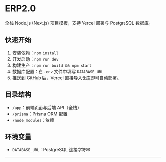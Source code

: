 # ERP2.0

全栈 Node.js (Next.js) 项目模板，支持 Vercel 部署与 PostgreSQL 数据库。

## 快速开始

1. 安装依赖：`npm install`
2. 开发启动：`npm run dev`
3. 构建生产：`npm run build && npm start`
4. 数据库配置：在 `.env` 文件中填写 `DATABASE_URL`
5. 推送到 GitHub 后，Vercel 直接导入仓库即可自动部署。

## 目录结构
- `/app`：前端页面与后端 API（全栈）
- `/prisma`：Prisma ORM 配置
- `/node_modules`：依赖

## 环境变量
- `DATABASE_URL`：PostgreSQL 连接字符串

---
